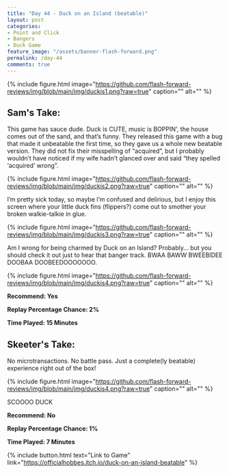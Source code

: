 ```yaml
---
title: "Day 44 - Duck on an Island (beatable)"
layout: post
categories:
- Point and Click
- Bangers
- Duck Game
feature_image: "/assets/banner-flash-forward.png"
permalink: /day-44
comments: true
---
```


{% include figure.html image="https://github.com/flash-forward-reviews/img/blob/main/img/duckis1.png?raw=true" caption="" alt="" %}

## Sam's Take:

This game has sauce dude. Duck is CUTE, music is BOPPIN', the house comes out of the sand, and that’s funny. They released this game with a bug that made it unbeatable the first time, so they gave us a whole new beatable version. They did not fix their misspelling of “acquired”, but I probably wouldn’t have noticed if my wife hadn’t glanced over and said “they spelled ‘acquired’ wrong”.

{% include figure.html image="https://github.com/flash-forward-reviews/img/blob/main/img/duckis2.png?raw=true" caption="" alt="" %}

I’m pretty sick today, so  maybe I’m confused and delirious, but I enjoy this screen where your little duck fins (flippers?) come out to smother your broken walkie-talkie in glue.

{% include figure.html image="https://github.com/flash-forward-reviews/img/blob/main/img/duckis3.png?raw=true" caption="" alt="" %}

Am I wrong for being charmed by Duck on an Island? Probably... but you should check it out just to hear that banger track. BWAA BAWW BWEEBIDEE DOOBAA DOOBEEDOOOOOOO.

{% include figure.html image="https://github.com/flash-forward-reviews/img/blob/main/img/duckis4.png?raw=true" caption="" alt="" %}

**Recommend: Yes**

**Replay Percentage Chance: 2%**

**Time Played: 15 Minutes**

## Skeeter's Take:

No microtransactions. No battle pass. Just a complete(ly beatable) experience right out of the box!

{% include figure.html image="https://github.com/flash-forward-reviews/img/blob/main/img/duckis4.png?raw=true" caption="" alt="" %}

SCOOOO DUCK

**Recommend: No** 

**Replay Percentage Chance: 1%**

**Time Played: 7 Minutes**

{% include button.html text="Link to Game" link="https://officialhobbes.itch.io/duck-on-an-island-beatable" %}